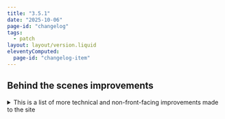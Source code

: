 ```yaml
---
title: "3.5.1"
date: "2025-10-06"
page-id: "changelog"
tags: 
  - patch
layout: layout/version.liquid
eleventyComputed:
  page-id: "changelog-item"
---
```

## Behind the scenes improvements
<details>
<summary>This is a list of more technical and non-front-facing improvements made to the site</summary>

### Improvements
#### Platform
 - Added a build counter to track build numbers (I like stats)
 - Updated and simplified pre-build script to use newer 11ty events and arguments
</details>